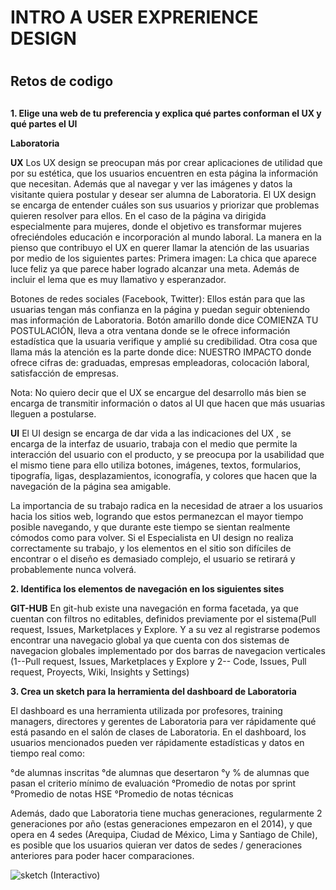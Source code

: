 # **INTRO A USER EXPRERIENCE DESIGN** <h1>
## Retos de codigo <h2>

**1. Elige una web de tu preferencia y explica qué partes conforman el UX y qué partes el UI**

**Laboratoria**

**UX**
Los UX design se  preocupan más por crear aplicaciones de utilidad que por su estética, que los usuarios encuentren en esta página la información que necesitan. Además que al navegar y ver  las imágenes y datos la visitante quiera postular y desear ser alumna de Laboratoria.
El UX design se encarga de entender cuáles son sus  usuarios y  priorizar que problemas quieren resolver para ellos. En el caso de la página va dirigida especialmente para mujeres, donde el objetivo es transformar mujeres ofreciéndoles educación  e  incorporación al mundo laboral.
La manera en la pienso que contribuyo el UX en querer llamar la  atención de las usuarias por medio de los siguientes partes:
Primera imagen: La chica que aparece luce feliz  ya que parece haber logrado alcanzar una meta. Además de incluir el lema que es muy llamativo y esperanzador.

Botones de redes sociales (Facebook, Twitter): Ellos están para que las usuarias tengan más confianza en la página y puedan seguir obteniendo mas información de Laboratoria.
Botón amarillo donde dice COMIENZA TU POSTULACIÓN, lleva a otra ventana donde se le ofrece información estadística que la usuaria verifique  y amplié su credibilidad.
Otra cosa que llama más la atención es  la parte donde dice: NUESTRO IMPACTO  donde ofrece cifras de: graduadas, empresas empleadoras, colocación laboral,  satisfacción de empresas.

Nota: No quiero decir que el UX  se encargue del desarrollo más bien  se encarga de transmitir  información o datos  al UI  que hacen que más usuarias lleguen a postularse.

**UI**
El UI design se encarga de dar vida a las indicaciones del UX , se encarga de la interfaz de usuario, trabaja con el medio que permite la interacción del usuario con el producto, y se preocupa por la usabilidad que el mismo tiene para ello utiliza  botones, imágenes, textos,  formularios, tipografía, ligas, desplazamientos, iconografía, y  colores que hacen que la navegación de la página sea amigable.

La importancia de su trabajo radica en la necesidad de atraer a los usuarios hacia los sitios web, logrando que estos permanezcan el mayor tiempo posible navegando, y que durante este tiempo se sientan realmente cómodos como para volver. Si el Especialista en UI design no realiza correctamente su trabajo, y los elementos en el sitio son difíciles de encontrar o el diseño es demasiado complejo, el usuario se retirará y probablemente nunca volverá.

**2. Identifica los elementos de navegación en los siguientes sites**

**GIT-HUB**
En git-hub existe una navegación en forma facetada, ya que cuentan con filtros no editables, definidos previamente por el sistema(Pull request, Issues, Marketplaces  y Explore.
Y a su vez al registrarse podemos encontrar una navegacio global ya que cuenta con dos sistemas de navegacion globales  implementado por dos barras de navegacion verticales (1--Pull request, Issues, Marketplaces  y Explore  y  2-- Code,  Issues, Pull request, Proyects, Wiki, Insights y Settings)


**3. Crea un sketch para la herramienta del dashboard de Laboratoria**

El dashboard es una herramienta utilizada por profesores, training managers, directores y gerentes de Laboratoria para ver rápidamente qué está pasando en el salón de clases de Laboratoria. En el dashboard, los usuarios mencionados pueden ver rápidamente estadísticas y datos en tiempo real como:

°de alumnas inscritas
°de alumnas que desertaron
°y % de alumnas que pasan el criterio mínimo de evaluación
°Promedio de notas por sprint
°Promedio de notas HSE
°Promedio de notas técnicas

Además, dado que Laboratoria tiene muchas generaciones, regularmente 2 generaciones por año (estas generaciones empezaron en el 2014), y que opera en 4 sedes (Arequipa, Ciudad de México, Lima y Santiago de Chile), es posible que los usuarios quieran ver datos de sedes / generaciones anteriores para poder hacer comparaciones.

![sketch (Interactivo)](https://media.giphy.com/media/3o6fJc09rrI2fw3DVe/giphy.gif)
